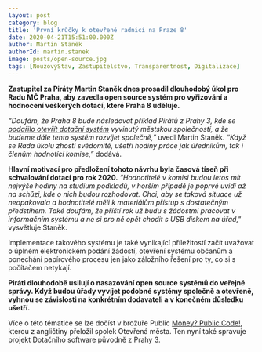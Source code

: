 ```yaml
---
layout: post
category: blog
title: 'První krůčky k otevřené radnici na Praze 8'
date: 2020-04-21T15:51:00.000Z
author: Martin Staněk
authorId: martin.stanek
image: posts/open-source.jpg
tags: [NouzovýStav, Zastupitelstvo, Transparentnost, Digitalizace]
---
```


**Zastupitel za Piráty Martin Staněk dnes prosadil dlouhodobý úkol pro Radu MČ Praha, aby zavedla open source systém pro vyřizování a hodnocení veškerých dotací, které Praha 8 uděluje.**

*“Doufám, že Praha 8 bude následovat příklad Pirátů z Prahy 3, kde se [podařilo otevřít dotační systém](https://www.lupa.cz/clanky/stepan-strebl-praha-3-open-source-software/) vyvinutý městskou společností, a že budeme dále tento systém rozvíjet společně,”* uvedl Martin Staněk. *“Když se Rada úkolu zhostí svědomitě, ušetří hodiny práce jak úředníkům, tak i členům hodnotící komise,”* dodává.

**Hlavní motivací pro předložení tohoto návrhu byla časová tíseň při schvalování dotací pro rok 2020.** *“Hodnotitelé v komisi budou letos mít nejvýše hodiny na studium podkladů, v horším případě je poprvé uvidí až na schůzi, kde o nich budou rozhodovat. Chci, aby se taková situace už neopakovala a hodnotitelé měli k materiálům přístup s dostatečným předstihem. Také doufám, že příští rok už budu s žádostmi pracovat v informačním systému a ne si pro ně opět chodit s USB diskem na úřad,"* vysvětluje Staněk.

Implementace takového systému je také vynikající příležitostí začít uvažovat o úplném elektronickém podání žádostí, otevření systému občanům a ponechání papírového procesu jen jako záložního řešení pro ty, co si s počítačem netykají.

**Piráti dlouhodobě usilují o nasazování open source systémů do veřejné správy. Když budou úřady vyvíjet podobné systémy společně a otevřeně, vyhnou se závislosti na konkrétním dodavateli a v konečném důsledku ušetří.**

Více o této tématice se lze dočíst v brožuře Public [Money? Public Code!](https://www.otevrenamesta.cz/media/docs/Public-money-public-code-cs.pdf), kterou z angličtiny přeložil spolek Otevřená města. Ten nyní také spravuje projekt Dotačního software původně z Prahy 3.

